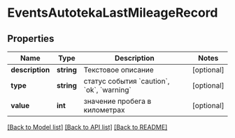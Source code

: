 # EventsAutotekaLastMileageRecord

## Properties
Name | Type | Description | Notes
------------ | ------------- | ------------- | -------------
**description** | **string** | Текстовое описание | [optional] 
**type** | **string** | статус события &#x60;caution&#x60;, &#x60;ok&#x60;, &#x60;warning&#x60; | [optional] 
**value** | **int** | значение пробега в километрах | [optional] 

[[Back to Model list]](../../README.md#documentation-for-models) [[Back to API list]](../../README.md#documentation-for-api-endpoints) [[Back to README]](../../README.md)

